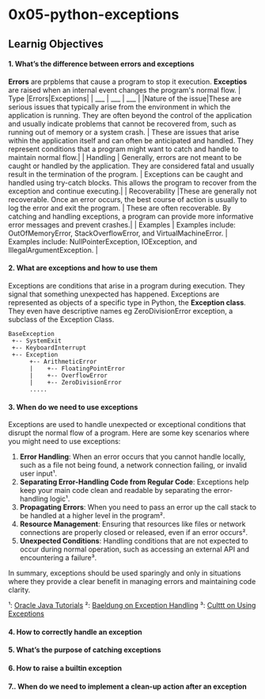 # 0x05-python-exceptions

## Learnig Objectives

#### 1. What’s the difference between errors and exceptions
**Errors** are prpblems that cause a program to stop it execution.
**Exceptios** are raised when an internal event changes the program's normal flow.
| Type |Errors|Exceptions|
| ___ | ___ | ___ |
|Nature of the issue|These are serious issues that typically arise from the environment in which the application is running. They are often beyond the control of the application and usually indicate problems that cannot be recovered from, such as running out of memory or a system crash. | These are issues that arise within the application itself and can often be anticipated and handled. They represent conditions that a program might want to catch and handle to maintain normal flow.|
| Handling | Generally, errors are not meant to be caught or handled by the application. They are considered fatal and usually result in the termination of the program. |  Exceptions can be caught and handled using try-catch blocks. This allows the program to recover from the exception and continue executing.|
| Recoverability |These are generally not recoverable. Once an error occurs, the best course of action is usually to log the error and exit the program. | These are often recoverable. By catching and handling exceptions, a program can provide more informative error messages and prevent crashes.|
| Examples | Examples include: OutOfMemoryError, StackOverflowError, and VirtualMachineError. | Examples include: NullPointerException, IOException, and IllegalArgumentException. |
#### 2. What are exceptions and how to use them
Exceptions are conditions that arise in a program during execution. They signal that something unexpected has happened.
Exceptions are represented as objects of a specific type in Python, the **Exception class**. They even have descriptive names eg ZeroDivisionError exception, a subclass of the Exception Class.
```
BaseException
 +-- SystemExit
 +-- KeyboardInterrupt
 +-- Exception
      +-- ArithmeticError
      |    +-- FloatingPointError
      |    +-- OverflowError
      |    +-- ZeroDivisionError
      .....
```
#### 3. When do we need to use exceptions
Exceptions are used to handle unexpected or exceptional conditions that disrupt the normal flow of a program. Here are some key scenarios where you might need to use exceptions:

1. **Error Handling**: When an error occurs that you cannot handle locally, such as a file not being found, a network connection failing, or invalid user input¹.
2. **Separating Error-Handling Code from Regular Code**: Exceptions help keep your main code clean and readable by separating the error-handling logic¹.
3. **Propagating Errors**: When you need to pass an error up the call stack to be handled at a higher level in the program².
4. **Resource Management**: Ensuring that resources like files or network connections are properly closed or released, even if an error occurs².
5. **Unexpected Conditions**: Handling conditions that are not expected to occur during normal operation, such as accessing an external API and encountering a failure³.

In summary, exceptions should be used sparingly and only in situations where they provide a clear benefit in managing errors and maintaining code clarity.

¹: [Oracle Java Tutorials](https://docs.oracle.com/javase/tutorial/essential/exceptions/advantages.html)
²: [Baeldung on Exception Handling](https://www.baeldung.com/java-exceptions)
³: [Culttt on Using Exceptions](https://culttt.com/2014/04/09/use-exception/)

#### 4. How to correctly handle an exception
#### 5. What’s the purpose of catching exceptions
#### 6. How to raise a builtin exception
#### 7.. When do we need to implement a clean-up action after an exception
